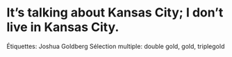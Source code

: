 # It’s talking about Kansas City; I don’t live in Kansas City.

Étiquettes: Joshua Goldberg
Sélection multiple: double gold, gold, triplegold